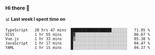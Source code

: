 ### Hi there 👋

<!--
**DBvc/DBvc** is a ✨ _special_ ✨ repository because its `README.md` (this file) appears on your GitHub profile.

Here are some ideas to get you started:

- 🔭 I’m currently working on ...
- 🌱 I’m currently learning ...
- 👯 I’m looking to collaborate on ...
- 🤔 I’m looking for help with ...
- 💬 Ask me about ...
- 📫 How to reach me: ...
- 😄 Pronouns: ...
- ⚡ Fun fact: ...
-->

📊 **Last week I spent time on**
<!--START_SECTION:waka-->
```text
TypeScript   20 hrs 47 mins  ██████████████████░░░░░░░   71.95 % 
SCSS         1 hr 55 mins    █▓░░░░░░░░░░░░░░░░░░░░░░░   06.67 % 
Vue.js       1 hr 33 mins    █▒░░░░░░░░░░░░░░░░░░░░░░░   05.38 % 
JavaScript   1 hr 17 mins    █░░░░░░░░░░░░░░░░░░░░░░░░   04.47 % 
YAML         1 hr 15 mins    █░░░░░░░░░░░░░░░░░░░░░░░░   04.37 % 
```
<!--END_SECTION:waka-->
